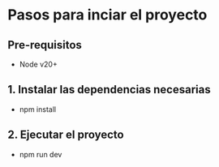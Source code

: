 # Pasos para inciar el proyecto

## Pre-requisitos
- Node v20+

## 1. Instalar las dependencias necesarias
- npm install

## 2. Ejecutar el proyecto
- npm run dev